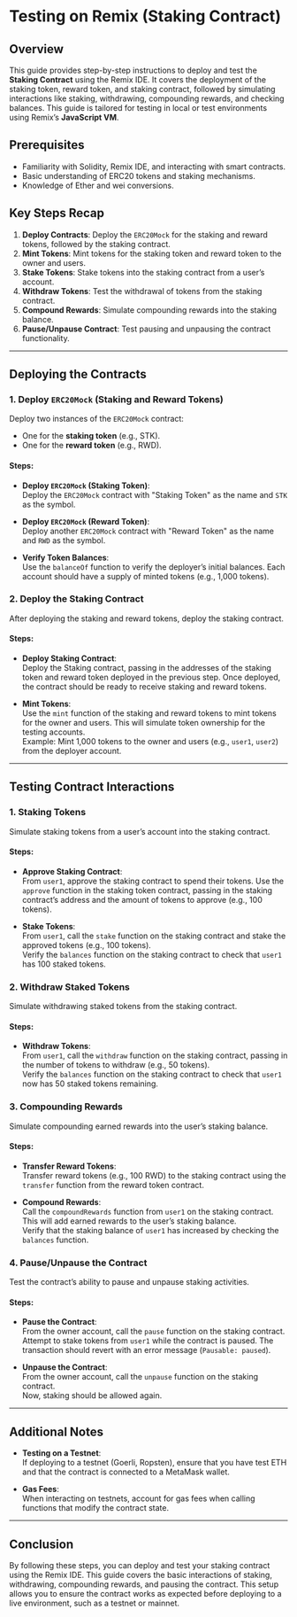 
# Testing on Remix (Staking Contract)

## Overview
This guide provides step-by-step instructions to deploy and test the **Staking Contract** using the Remix IDE. It covers the deployment of the staking token, reward token, and staking contract, followed by simulating interactions like staking, withdrawing, compounding rewards, and checking balances. This guide is tailored for testing in local or test environments using Remix’s **JavaScript VM**.

## Prerequisites
- Familiarity with Solidity, Remix IDE, and interacting with smart contracts.
- Basic understanding of ERC20 tokens and staking mechanisms.
- Knowledge of Ether and wei conversions.

## Key Steps Recap
1. **Deploy Contracts**: Deploy the `ERC20Mock` for the staking and reward tokens, followed by the staking contract.
2. **Mint Tokens**: Mint tokens for the staking token and reward token to the owner and users.
3. **Stake Tokens**: Stake tokens into the staking contract from a user’s account.
4. **Withdraw Tokens**: Test the withdrawal of tokens from the staking contract.
5. **Compound Rewards**: Simulate compounding rewards into the staking balance.
6. **Pause/Unpause Contract**: Test pausing and unpausing the contract functionality.

---

## Deploying the Contracts

### 1. Deploy `ERC20Mock` (Staking and Reward Tokens)
Deploy two instances of the `ERC20Mock` contract:
- One for the **staking token** (e.g., STK).
- One for the **reward token** (e.g., RWD).

#### Steps:
- **Deploy `ERC20Mock` (Staking Token)**:  
  Deploy the `ERC20Mock` contract with "Staking Token" as the name and `STK` as the symbol.
  
- **Deploy `ERC20Mock` (Reward Token)**:  
  Deploy another `ERC20Mock` contract with "Reward Token" as the name and `RWD` as the symbol.

- **Verify Token Balances**:  
  Use the `balanceOf` function to verify the deployer’s initial balances. Each account should have a supply of minted tokens (e.g., 1,000 tokens).

### 2. Deploy the Staking Contract
After deploying the staking and reward tokens, deploy the staking contract.

#### Steps:
- **Deploy Staking Contract**:  
  Deploy the Staking contract, passing in the addresses of the staking token and reward token deployed in the previous step. Once deployed, the contract should be ready to receive staking and reward tokens.
  
- **Mint Tokens**:  
  Use the `mint` function of the staking and reward tokens to mint tokens for the owner and users. This will simulate token ownership for the testing accounts.  
  Example: Mint 1,000 tokens to the owner and users (e.g., `user1`, `user2`) from the deployer account.

---

## Testing Contract Interactions

### 1. Staking Tokens
Simulate staking tokens from a user’s account into the staking contract.

#### Steps:
- **Approve Staking Contract**:  
  From `user1`, approve the staking contract to spend their tokens. Use the `approve` function in the staking token contract, passing in the staking contract’s address and the amount of tokens to approve (e.g., 100 tokens).
  
- **Stake Tokens**:  
  From `user1`, call the `stake` function on the staking contract and stake the approved tokens (e.g., 100 tokens).  
  Verify the `balances` function on the staking contract to check that `user1` has 100 staked tokens.

### 2. Withdraw Staked Tokens
Simulate withdrawing staked tokens from the staking contract.

#### Steps:
- **Withdraw Tokens**:  
  From `user1`, call the `withdraw` function on the staking contract, passing in the number of tokens to withdraw (e.g., 50 tokens).  
  Verify the `balances` function on the staking contract to check that `user1` now has 50 staked tokens remaining.

### 3. Compounding Rewards
Simulate compounding earned rewards into the user’s staking balance.

#### Steps:
- **Transfer Reward Tokens**:  
  Transfer reward tokens (e.g., 100 RWD) to the staking contract using the `transfer` function from the reward token contract.

- **Compound Rewards**:  
  Call the `compoundRewards` function from `user1` on the staking contract. This will add earned rewards to the user’s staking balance.  
  Verify that the staking balance of `user1` has increased by checking the `balances` function.

### 4. Pause/Unpause the Contract
Test the contract’s ability to pause and unpause staking activities.

#### Steps:
- **Pause the Contract**:  
  From the owner account, call the `pause` function on the staking contract.  
  Attempt to stake tokens from `user1` while the contract is paused. The transaction should revert with an error message (`Pausable: paused`).
  
- **Unpause the Contract**:  
  From the owner account, call the `unpause` function on the staking contract.  
  Now, staking should be allowed again.

---

## Additional Notes
- **Testing on a Testnet**:  
  If deploying to a testnet (Goerli, Ropsten), ensure that you have test ETH and that the contract is connected to a MetaMask wallet.
  
- **Gas Fees**:  
  When interacting on testnets, account for gas fees when calling functions that modify the contract state.

---

## Conclusion
By following these steps, you can deploy and test your staking contract using the Remix IDE. This guide covers the basic interactions of staking, withdrawing, compounding rewards, and pausing the contract. This setup allows you to ensure the contract works as expected before deploying to a live environment, such as a testnet or mainnet.

